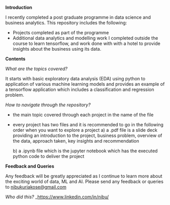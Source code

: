 **Introduction**

I recently completed a post graduate programme in data science and business analytics. This repository includes the following:
  - Projects completed as part of the programme 
  - Additional data analytics and modelling work I completed outside the course to learn tensorflow, and work done with with a hotel to provide insights about the business using its data.

**Contents**

_What are the topics covered?_

It starts with basic exploratory data analysis (EDA) using python to application of various machine learning models and provides an example of a tensorflow application which includes a classification and regression problem.

_How to navigate through the repository?_

- the main topic covered through each project in the name of the file
- every project has two files and it is recommended to go in the following order when you want to explore a project
  a) a .pdf file is a slide deck providing an introduction to the project, business problem, overview of the data, approach taken, key insights and recommendation 
  
  b) a .ipynb file which is the jupyter notebook which has the executed python code to deliver the project

**Feedback and Queries**

Any feedback will be greatly appreciated as I continue to learn more about the exciting world of data, ML and AI. Please send any feedback or queries to nibukuriakose@gmail.com

_Who did this?_
_https://www.linkedin.com/in/nibu/
